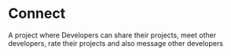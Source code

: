 # Connect
A project where Developers can share their projects, meet other developers, rate their projects and also message other developers
